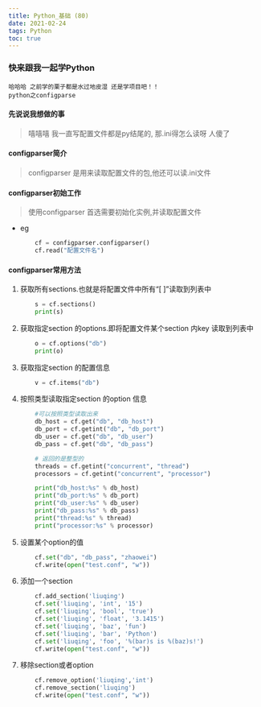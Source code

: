 ```yaml
---
title: Python_基础 (80)
date: 2021-02-24
tags: Python
toc: true
---
```


### 快来跟我一起学Python
    哈哈哈 之前学的栗子都是水过地皮湿 还是学项目吧！！
    python之configparse

<!-- more -->

#### 先说说我想做的事
> 嘻嘻嘻 我一直写配置文件都是py结尾的, 那.ini得怎么读呀 人傻了

#### configparser简介
> configparser 是用来读取配置文件的包,他还可以读.ini文件

#### configparser初始工作
> 使用configparser 首选需要初始化实例,并读取配置文件
- eg
    ```python
        cf = configparser.configparser()
        cf.read("配置文件名")
    ```

#### configparser常用方法
1. 获取所有sections.也就是将配置文件中所有“[ ]”读取到列表中
    ```python
        s = cf.sections()
        print(s)
    ```
2. 获取指定section 的options.即将配置文件某个section 内key 读取到列表中
    ```python
        o = cf.options("db")
        print(o)
    ```
3. 获取指定section 的配置信息
    ```python
        v = cf.items("db")
    ```
4. 按照类型读取指定section 的option 信息
    ```python
        #可以按照类型读取出来
        db_host = cf.get("db", "db_host")
        db_port = cf.getint("db", "db_port")
        db_user = cf.get("db", "db_user")
        db_pass = cf.get("db", "db_pass")

        # 返回的是整型的
        threads = cf.getint("concurrent", "thread")
        processors = cf.getint("concurrent", "processor")

        print("db_host:%s" % db_host)
        print("db_port:%s" % db_port)
        print("db_user:%s" % db_user)
        print("db_pass:%s" % db_pass)
        print("thread:%s" % thread)
        print("processor:%s" % processor)
    ```
5. 设置某个option的值
    ```python
        cf.set("db", "db_pass", "zhaowei")
        cf.write(open("test.conf", "w"))
    ```
6. 添加一个section
    ```python
        cf.add_section('liuqing')
        cf.set('liuqing', 'int', '15')
        cf.set('liuqing', 'bool', 'true')
        cf.set('liuqing', 'float', '3.1415')
        cf.set('liuqing', 'baz', 'fun')
        cf.set('liuqing', 'bar', 'Python')
        cf.set('liuqing', 'foo', '%(bar)s is %(baz)s!')
        cf.write(open("test.conf", "w"))
    ```
7. 移除section或者option
    ```python
        cf.remove_option('liuqing','int')
        cf.remove_section('liuqing')
        cf.write(open("test.conf", "w"))
    ```


